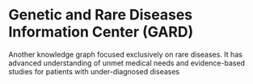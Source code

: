 # Genetic and Rare Diseases Information Center (GARD)

Another knowledge graph focused exclusively on rare diseases. It has advanced understanding of unmet medical needs and evidence-based studies for patients with under-diagnosed diseases